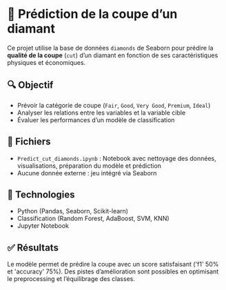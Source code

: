 # 🎯 Prédiction de la coupe d’un diamant

Ce projet utilise la base de données `diamonds` de Seaborn pour prédire la **qualité de la coupe** (`cut`) d’un diamant en fonction de ses caractéristiques physiques et économiques.

## 🔍 Objectif

- Prévoir la catégorie de coupe (`Fair`, `Good`, `Very Good`, `Premium`, `Ideal`)
- Analyser les relations entre les variables et la variable cible
- Évaluer les performances d’un modèle de classification

## 📁 Fichiers

- `Predict_cut_diamonds.ipynb` : Notebook avec nettoyage des données, visualisations, préparation du modèle et prédiction
- Aucune donnée externe : jeu intégré via Seaborn

## 🧰 Technologies

- Python (Pandas, Seaborn, Scikit-learn)
- Classification (Random Forest, AdaBoost, SVM, KNN)
- Jupyter Notebook

## ✅ Résultats

Le modèle permet de prédire la coupe avec un score satisfaisant ('f1' 50% et 'accuracy' 75%). Des pistes d’amélioration sont possibles en optimisant le preprocessing et l’équilibrage des classes.
